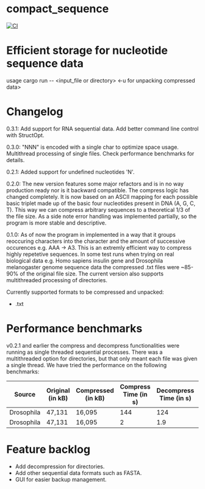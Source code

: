 # compact_sequence

[![CI](https://github.com/HappyPotatoman/compact_sequence/actions/workflows/healthcheck.yml/badge.svg)](https://github.com/HappyPotatoman/compact_sequence/actions/workflows/healthcheck.yml)

# Efficient storage for nucleotide sequence data

usage cargo run -- <input_file or directory> <-u for unpacking compressed data>

# Changelog

0.3.1: Add support for RNA sequential data. Add better command line control with StructOpt.

0.3.0: "NNN" is encoded with a single char to optimize space usage. Multithread processing of single files. Check performance benchmarks for details.

0.2.1: Added support for undefined nucleotides 'N'.

0.2.0: The new version features some major refactors and is in no way production ready nor is it backward compatible. The compress logic has changed completely. It is now based on an ASCII mapping for each possible basic triplet made up of the basic four nucleotides present in DNA (A, G, C, T). This way we can compress arbitrary sequences to a theoretical 1/3 of the file size. As a side note error handling was implemented partially, so the program is more stable and descriptive.

0.1.0: As of now the program in implemented in a way that it groups reoccuring characters into the character and the amount of successive occurences e.g. AAA -> A3. This is an extremly efficient way to compress highly repetetive sequences. In some test runs when trying on real biological data e.g. Homo sapiens insulin gene and Drosophila melanogaster genome sequence data the compressed .txt files were ~85-90% of the original file size.
The current version also supports multithreaded processing of directories.

Currently supported formats to be compressed and unpacked:

  - .txt

# Performance benchmarks

v0.2.1 and earlier the compress and decompress functionalities were running as single threaded sequential processes. There was a multithreaded option for directories, but that only meant each file was given a single thread. We have tried the performance on the following benchmarks:

| Source       | Original (in kB)   | Compressed (in kB) | Compress Time (in s) | Decompress Time (in s) | Version         |
|--------------|--------------------|--------------------|----------------------|------------------------|-----------------|
| Drosophila   | 47,131             |16,095              | 144                  | 124                    |0.2.1            |
| Drosophila   | 47,131             |16,095              | 2                    | 1.9                    |0.3.0            |

# Feature backlog

 - Add decompression for directories.
 - Add other sequential data formats such as FASTA.
 - GUI for easier backup management.